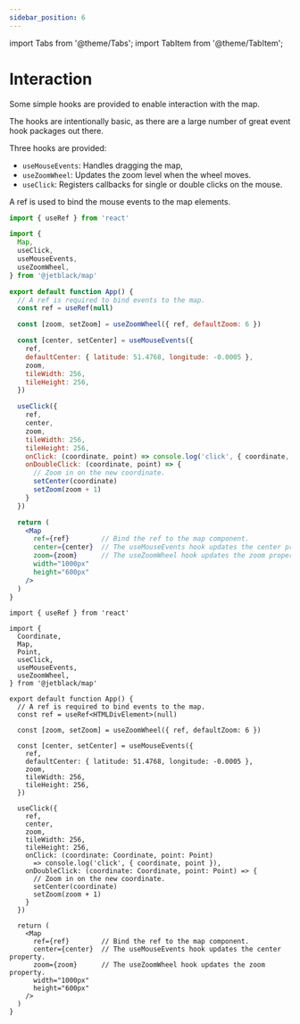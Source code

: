 ```yaml
---
sidebar_position: 6
---
```


import Tabs from '@theme/Tabs';
import TabItem from '@theme/TabItem';

# Interaction

Some simple hooks are provided to enable interaction with the map.

The hooks are intentionally basic, as there are a large number of
great event hook packages out there.

Three hooks are provided:

* `useMouseEvents`: Handles dragging the map,
* `useZoomWheel`: Updates the zoom level when the wheel moves.
* `useClick`: Registers callbacks for single or double clicks on the mouse.

A ref is used to bind the mouse events to the map elements.

<Tabs>
  <TabItem value='js' label='JS'>

```jsx
import { useRef } from 'react'

import {
  Map,
  useClick,
  useMouseEvents,
  useZoomWheel,
} from '@jetblack/map'

export default function App() {
  // A ref is required to bind events to the map.
  const ref = useRef(null)

  const [zoom, setZoom] = useZoomWheel({ ref, defaultZoom: 6 })

  const [center, setCenter] = useMouseEvents({
    ref,
    defaultCenter: { latitude: 51.4768, longitude: -0.0005 },
    zoom,
    tileWidth: 256,
    tileHeight: 256,
  })

  useClick({
    ref,
    center,
    zoom,
    tileWidth: 256,
    tileHeight: 256,
    onClick: (coordinate, point) => console.log('click', { coordinate, point }),
    onDoubleClick: (coordinate, point) => {
      // Zoom in on the new coordinate.
      setCenter(coordinate)
      setZoom(zoom + 1)
    }
  })

  return (
    <Map
      ref={ref}        // Bind the ref to the map component.
      center={center}  // The useMouseEvents hook updates the center property.
      zoom={zoom}      // The useZoomWheel hook updates the zoom property.
      width="1000px"
      height="600px"
    />
  )
}
```

  </TabItem>
  <TabItem value='ts' label='TS'>

```tsx
import { useRef } from 'react'

import {
  Coordinate,
  Map,
  Point,
  useClick,
  useMouseEvents,
  useZoomWheel,
} from '@jetblack/map'

export default function App() {
  // A ref is required to bind events to the map.
  const ref = useRef<HTMLDivElement>(null)

  const [zoom, setZoom] = useZoomWheel({ ref, defaultZoom: 6 })

  const [center, setCenter] = useMouseEvents({
    ref,
    defaultCenter: { latitude: 51.4768, longitude: -0.0005 },
    zoom,
    tileWidth: 256,
    tileHeight: 256,
  })

  useClick({
    ref,
    center,
    zoom,
    tileWidth: 256,
    tileHeight: 256,
    onClick: (coordinate: Coordinate, point: Point)
      => console.log('click', { coordinate, point }),
    onDoubleClick: (coordinate: Coordinate, point: Point) => {
      // Zoom in on the new coordinate.
      setCenter(coordinate)
      setZoom(zoom + 1)
    }
  })

  return (
    <Map
      ref={ref}        // Bind the ref to the map component.
      center={center}  // The useMouseEvents hook updates the center property.
      zoom={zoom}      // The useZoomWheel hook updates the zoom property.
      width="1000px"
      height="600px"
    />
  )
}
```

  </TabItem>
</Tabs>